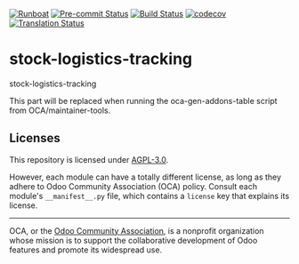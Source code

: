 
[![Runboat](https://img.shields.io/badge/runboat-Try%20me-875A7B.png)](https://runboat.odoo-community.org/builds?repo=OCA/stock-logistics-tracking&target_branch=18.0)
[![Pre-commit Status](https://github.com/OCA/stock-logistics-tracking/actions/workflows/pre-commit.yml/badge.svg?branch=18.0)](https://github.com/OCA/stock-logistics-tracking/actions/workflows/pre-commit.yml?query=branch%3A18.0)
[![Build Status](https://github.com/OCA/stock-logistics-tracking/actions/workflows/test.yml/badge.svg?branch=18.0)](https://github.com/OCA/stock-logistics-tracking/actions/workflows/test.yml?query=branch%3A18.0)
[![codecov](https://codecov.io/gh/OCA/stock-logistics-tracking/branch/18.0/graph/badge.svg)](https://codecov.io/gh/OCA/stock-logistics-tracking)
[![Translation Status](https://translation.odoo-community.org/widgets/stock-logistics-tracking-18-0/-/svg-badge.svg)](https://translation.odoo-community.org/engage/stock-logistics-tracking-18-0/?utm_source=widget)

<!-- /!\ do not modify above this line -->

# stock-logistics-tracking

stock-logistics-tracking

<!-- /!\ do not modify below this line -->

<!-- prettier-ignore-start -->

[//]: # (addons)

This part will be replaced when running the oca-gen-addons-table script from OCA/maintainer-tools.

[//]: # (end addons)

<!-- prettier-ignore-end -->

## Licenses

This repository is licensed under [AGPL-3.0](LICENSE).

However, each module can have a totally different license, as long as they adhere to Odoo Community Association (OCA)
policy. Consult each module's `__manifest__.py` file, which contains a `license` key
that explains its license.

----
OCA, or the [Odoo Community Association](http://odoo-community.org/), is a nonprofit
organization whose mission is to support the collaborative development of Odoo features
and promote its widespread use.
